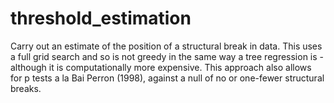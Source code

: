 # threshold_estimation
Carry out an estimate of the position of a structural break in data. This uses a full grid search and so is not greedy in the same way a tree regression is - although it is computationally more expensive. This approach also allows for p tests a la Bai Perron (1998), against a null of no or one-fewer structural breaks.

